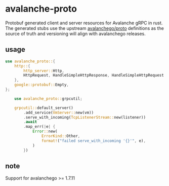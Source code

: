 
# avalanche-proto

Protobuf generated client and server resources for Avalanche gRPC in rust.
The generated stubs use the upstream [avalanchego/proto](https://github.com/ava-labs/avalanchego-internal/tree/dev/proto) definitions as the
source of truth and versioning will align with avalanchego releases.

## usage

```rust
use avalanche_proto::{
    http::{
        http_server::Http,
        HttpRequest, HandleSimpleHttpResponse, HandleSimpleHttpRequest
    },
    google::protobuf::Empty,
};
```

```rust
    use avalanche_proto::grpcutil;

    grpcutil::default_server()
        .add_service(VmServer::new(vm))
        .serve_with_incoming(TcpListenerStream::new(listener))
        .await
        .map_err(|e| {
            Error::new(
                ErrorKind::Other,
                format!("failed serve_with_incoming '{}'", e),
            )
        })
```

## note

Support for avalanchego >= 1.7.11 